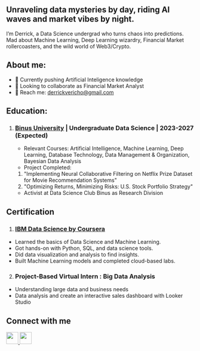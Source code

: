 ## Unraveling data mysteries by day, riding AI waves and market vibes by night. 

I’m Derrick, a Data Science undergrad who turns chaos into predictions. Mad about Machine Learning, Deep Learning wizardry, Financial Market rollercoasters, and the wild world of Web3/Crypto. 

## About me:
- 🤖 Currently pushing Artificial Inteligence knowledge
- 🤝 Looking to collaborate as Financial Market Analyst
- 📨 Reach me: derrickvericho@gmail.com

## Education:
1. ### [Binus University](https://binus.ac.id/) | Undergraduate Data Science | 2023-2027 (Expected)
   - Relevant Courses: Artificial Intelligence, Machine Learning, Deep Learning, Database Technology, Data Management & Organization, Bayesian Data Analysis
   - Project Completed:
    1. "Implementing Neural Collaborative Filtering on Netflix
Prize Dataset for Movie Recommendation Systems"
    2. "Optimizing Returns, Minimizing Risks: U.S. Stock Portfolio Strategy"
   - Activist at Data Science Club Binus as Research Division
  
## Certification
1. ### [IBM Data Science by Coursera](https://coursera.org/share/7bf271a289efe9a3745eb34f69f32624)
- Learned the basics of Data Science and Machine Learning.  
- Got hands-on with Python, SQL, and data science tools.  
- Did data visualization and analysis to find insights.  
- Built Machine Learning models and completed cloud-based labs.  
2. ### Project-Based Virtual Intern : Big Data Analysis
- Understanding large data and business needs
- Data analysis and create an interactive sales dashboard with Looker Studio

## Connect with me
<a href="https://www.linkedin.com/in/derrick-vericho-268563225">  
  <img src="https://cdn.simpleicons.org/linkedin/0A66C2" width="32" height="32">  
</a>
<a href="https://www.instagram.com/derrick_verr/">  
  <img src="https://cdn.simpleicons.org/instagram/E4405F" width="32" height="32">  
</a>
